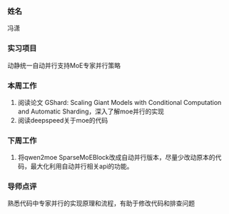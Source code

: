 ### 姓名
冯潇

### 实习项目
动静统一自动并行支持MoE专家并行策略

### 本周工作

1. 阅读论文 GShard: Scaling Giant Models with Conditional Computation and Automatic Sharding，深入了解moe并行的实现
2. 阅读deepspeed关于moe的代码

### 下周工作

1. 将qwen2moe SparseMoEBlock改成自动并行版本，尽量少改动原本的代码，最大化利用自动并行相关api的功能。

### 导师点评
熟悉代码中专家并行的实现原理和流程，有助于修改代码和排查问题
